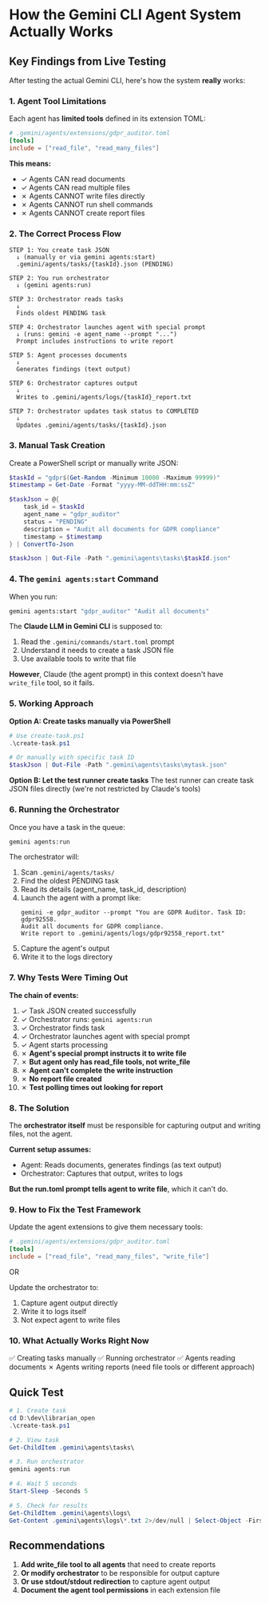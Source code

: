 # How the Gemini CLI Agent System Actually Works

## Key Findings from Live Testing

After testing the actual Gemini CLI, here's how the system **really** works:

### 1. **Agent Tool Limitations**

Each agent has **limited tools** defined in its extension TOML:

```toml
# .gemini/agents/extensions/gdpr_auditor.toml
[tools]
include = ["read_file", "read_many_files"]
```

**This means:**
- ✓ Agents CAN read documents
- ✓ Agents CAN read multiple files
- ✗ Agents CANNOT write files directly
- ✗ Agents CANNOT run shell commands
- ✗ Agents CANNOT create report files

### 2. **The Correct Process Flow**

```
STEP 1: You create task JSON
  ↓ (manually or via gemini agents:start)
  .gemini/agents/tasks/{taskId}.json (PENDING)

STEP 2: You run orchestrator
  ↓ (gemini agents:run)

STEP 3: Orchestrator reads tasks
  ↓
  Finds oldest PENDING task

STEP 4: Orchestrator launches agent with special prompt
  ↓ (runs: gemini -e agent_name --prompt "...")
  Prompt includes instructions to write report

STEP 5: Agent processes documents
  ↓
  Generates findings (text output)

STEP 6: Orchestrator captures output
  ↓
  Writes to .gemini/agents/logs/{taskId}_report.txt

STEP 7: Orchestrator updates task status to COMPLETED
  ↓
  Updates .gemini/agents/tasks/{taskId}.json
```

### 3. **Manual Task Creation**

Create a PowerShell script or manually write JSON:

```powershell
$taskId = "gdpr$(Get-Random -Minimum 10000 -Maximum 99999)"
$timestamp = Get-Date -Format "yyyy-MM-ddTHH:mm:ssZ"

$taskJson = @{
    task_id = $taskId
    agent_name = "gdpr_auditor"
    status = "PENDING"
    description = "Audit all documents for GDPR compliance"
    timestamp = $timestamp
} | ConvertTo-Json

$taskJson | Out-File -Path ".gemini\agents\tasks\$taskId.json"
```

### 4. **The `gemini agents:start` Command**

When you run:
```bash
gemini agents:start "gdpr_auditor" "Audit all documents"
```

The **Claude LLM in Gemini CLI** is supposed to:
1. Read the `.gemini/commands/start.toml` prompt
2. Understand it needs to create a task JSON file
3. Use available tools to write that file

**However**, Claude (the agent prompt) in this context doesn't have `write_file` tool, so it fails.

### 5. **Working Approach**

**Option A: Create tasks manually via PowerShell**
```powershell
# Use create-task.ps1
.\create-task.ps1

# Or manually with specific task ID
$taskJson | Out-File -Path ".gemini\agents\tasks\mytask.json"
```

**Option B: Let the test runner create tasks**
The test runner can create task JSON files directly (we're not restricted by Claude's tools)

### 6. **Running the Orchestrator**

Once you have a task in the queue:

```bash
gemini agents:run
```

The orchestrator will:
1. Scan `.gemini/agents/tasks/`
2. Find the oldest PENDING task
3. Read its details (agent_name, task_id, description)
4. Launch the agent with a prompt like:
   ```
   gemini -e gdpr_auditor --prompt "You are GDPR Auditor. Task ID: gdpr92558. 
   Audit all documents for GDPR compliance. 
   Write report to .gemini/agents/logs/gdpr92558_report.txt"
   ```
5. Capture the agent's output
6. Write it to the logs directory

### 7. **Why Tests Were Timing Out**

**The chain of events:**
1. ✓ Task JSON created successfully
2. ✓ Orchestrator runs: `gemini agents:run`
3. ✓ Orchestrator finds task
4. ✓ Orchestrator launches agent with special prompt
5. ✓ Agent starts processing
6. ✗ **Agent's special prompt instructs it to write file**
7. ✗ **But agent only has read_file tools, not write_file**
8. ✗ **Agent can't complete the write instruction**
9. ✗ **No report file created**
10. ✗ **Test polling times out looking for report**

### 8. **The Solution**

The **orchestrator itself** must be responsible for capturing output and writing files, not the agent.

**Current setup assumes:**
- Agent: Reads documents, generates findings (as text output)
- Orchestrator: Captures that output, writes to logs

**But the run.toml prompt tells agent to write file**, which it can't do.

### 9. **How to Fix the Test Framework**

Update the agent extensions to give them necessary tools:

```toml
# .gemini/agents/extensions/gdpr_auditor.toml
[tools]
include = ["read_file", "read_many_files", "write_file"]
```

OR

Update the orchestrator to:
1. Capture agent output directly
2. Write it to logs itself
3. Not expect agent to write files

### 10. **What Actually Works Right Now**

✅ Creating tasks manually
✅ Running orchestrator
✅ Agents reading documents
✗ Agents writing reports (need file tools or different approach)

## Quick Test

```powershell
# 1. Create task
cd D:\dev\librarian_open
.\create-task.ps1

# 2. View task
Get-ChildItem .gemini\agents\tasks\

# 3. Run orchestrator
gemini agents:run

# 4. Wait 5 seconds
Start-Sleep -Seconds 5

# 5. Check for results
Get-ChildItem .gemini\agents\logs\
Get-Content .gemini\agents\logs\*.txt 2>/dev/null | Select-Object -First 100
```

## Recommendations

1. **Add write_file tool to all agents** that need to create reports
2. **Or modify orchestrator** to be responsible for output capture
3. **Or use stdout/stdout redirection** to capture agent output
4. **Document the agent tool permissions** in each extension file

